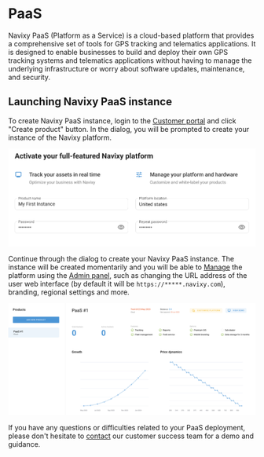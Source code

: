 # PaaS

Navixy PaaS (Platform as a Service) is a cloud-based platform that provides a comprehensive set of tools for GPS tracking and telematics applications. It is designed to enable businesses to build and deploy their own GPS tracking systems and telematics applications without having to manage the underlying infrastructure or worry about software updates, maintenance, and security.

## Launching Navixy PaaS instance

To create Navixy PaaS instance, login to the [Customer portal](https://portal.navixy.com/) and click "Create product" button. In the dialog, you will be prompted to create your instance of the Navixy platform.

![](../on-premise/qa/attachments/image-20230810-140538.png)

Continue through the dialog to create your Navixy PaaS instance. The instance will be created momentarily and you will be able to [Manage](../on-premise/on-premise-how-to-guide/) the platform using the [Admin panel](https://panel.navixy.com), such as changing the URL address of the user web interface (by default it will be `https://*****.navixy.com`), branding, regional settings and more.

![](../on-premise/qa/attachments/image-20230810-140557.png)

If you have any questions or difficulties related to your PaaS deployment, please don't hesitate to [contact](https://navixy.com/contact) our customer success team for a demo and guidance.
